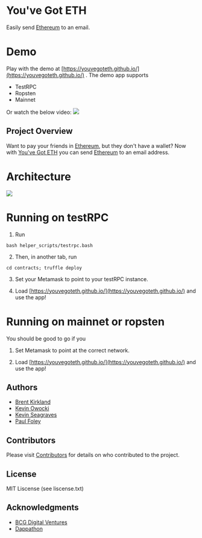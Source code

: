 # You've Got ETH

Easily send [Ethereum](https://www.ethereum.org/) to an email.

# Demo

Play with the demo at [https://youvegoteth.github.io/](https://youvegoteth.github.io/) .  The demo app supports

* TestRPC
* Ropsten
* Mainnet

Or watch the below video:
<a href="https://www.youtube.com/watch?v=dk_Qz_cwNVk"><img src='https://github.com/youvegoteth/youvegoteth.github.io/raw/master/images/Image%202017-08-27%20at%2011.25.28%20AM.png'></a>


## Project Overview

Want to pay your friends in [Ethereum](https://www.ethereum.org/), but they don't have a wallet? Now with [You've Got ETH](https://youvegoteth.github.io/) you can send [Ethereum](https://www.ethereum.org/) to an email address.

# Architecture

<img src='https://github.com/youvegoteth/youvegoteth.github.io/raw/master/images/architecture.png'>

# Running on testRPC

1. Run 

```
bash helper_scripts/testrpc.bash
```

2. Then, in another tab, run

```
cd contracts; truffle deploy
```

3. Set your Metamask to point to your testRPC instance.

4. Load [https://youvegoteth.github.io/](https://youvegoteth.github.io/) and use the app!

# Running on mainnet or ropsten

You should be good to go if you 

1. Set Metamask to point at the correct network.

2. Load [https://youvegoteth.github.io/](https://youvegoteth.github.io/) and use the app!


## Authors

* [Brent Kirkland](https://github.com/brentkirkland)
* [Kevin Owocki](https://github.com/owocki)
* [Kevin Seagraves](https://github.com/captnseagraves)
* [Paul Foley](https://github.com/paulfoley)

## Contributors

Please visit [Contributors](https://github.com/youvegoteth/youvegoteth.github.io/graphs/contributors) for details on who contributed to the project.

## License

MIT Liscense (see liscense.txt)

## Acknowledgments

* [BCG Digital Ventures](https://bcgdv.com/)
* [Dappathon](http://dappathon.com/)

<!-- Google Analytics -->
<img src='https://ga-beacon.appspot.com/UA-105392375-1/youvegoteth/youvegoteth.github.io' style='width:1px; height:1px;' >

